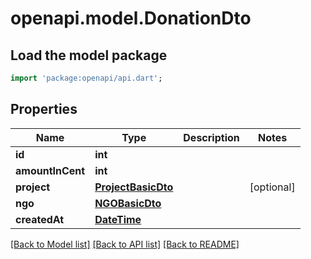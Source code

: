 # openapi.model.DonationDto

## Load the model package
```dart
import 'package:openapi/api.dart';
```

## Properties
Name | Type | Description | Notes
------------ | ------------- | ------------- | -------------
**id** | **int** |  | 
**amountInCent** | **int** |  | 
**project** | [**ProjectBasicDto**](ProjectBasicDto.md) |  | [optional] 
**ngo** | [**NGOBasicDto**](NGOBasicDto.md) |  | 
**createdAt** | [**DateTime**](DateTime.md) |  | 

[[Back to Model list]](../README.md#documentation-for-models) [[Back to API list]](../README.md#documentation-for-api-endpoints) [[Back to README]](../README.md)


